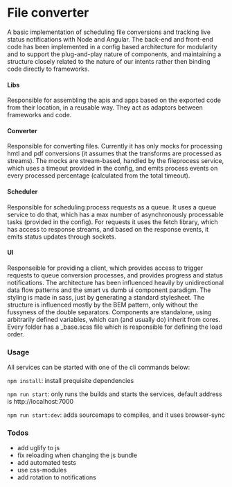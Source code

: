 # File converter

A basic implementation of scheduling file conversions and tracking live status notifications with Node and Angular.
The back-end and front-end code has been implemented in a config based architecture for modularity and to support the plug-and-play nature of components, and maintaining a structure closely related to the nature of our intents rather then binding code directly to frameworks.

#### Libs

Responsible for assembling the apis and apps based on the exported code from their location, in a reusable way. They act as adaptors between frameworks and code.

#### Converter

Responsible for converting files. Currently it has only mocks for processing hmtl and pdf conversions (it assumes that the transforms are processed as streams). The mocks are stream-based, handled by the fileprocess service, which uses a timeout provided in the config, and emits process events on every processed percentage (calculated from the total timeout). 

#### Scheduler

Responsible for scheduling process requests as a queue. It uses a queue service to do that, which has a max number of asynchronously processable tasks (provided in the config). For requests it uses the fetch library, which has access to response streams, and based on the response events, it emits status updates through sockets.

#### UI

Responseible for providing a client, which provides access to trigger requests to queue conversion processes, and provides progress and status notifications.
The architecture has been influenced heavily by unidirectional data flow patterns and the smart vs dumb ui component paradigm. 
The styling is made in sass, just by generating a standard stylesheet. The structure is influenced mostly by the BEM pattern, only without the fussyness of the double separators. Components are standalone, using arbitrarily defined variables, which can (and usually do) inherit from cores. Every folder has a _base.scss file which is responsible for defining the load order.

### Usage

All services can be started with one of the cli commands below:

`npm install`: install prequisite dependencies

`npm run start`: only runs the builds and starts the services, default address is http://localhost:7000

`npm run start:dev`: adds sourcemaps to compiles, and it uses browser-sync

### Todos

- add uglify to js
- fix reloading when changing the js bundle
- add automated tests
- use css-modules
- add rotation to notifications
